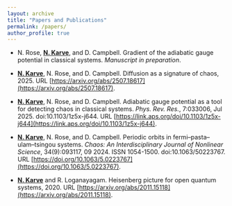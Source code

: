 ```yaml
---
layout: archive
title: "Papers and Publications"
permalink: /papers/
author_profile: true
---
```



* N. Rose, **<u>N. Karve</u>**, and D. Campbell. Gradient of the adiabatic gauge potential in classical systems. *Manuscript in preparation*.

* **<u>N. Karve</u>**, N. Rose, and D. Campbell. Diffusion as a signature of chaos, 2025. URL [https://arxiv.org/abs/2507.18617](https://arxiv.org/abs/2507.18617).

* **<u>N. Karve</u>**, N. Rose, and D. Campbell. Adiabatic gauge potential as a tool for detecting chaos in classical systems. *Phys. Rev. Res.*, 7:033006, Jul 2025. doi:10.1103/1z5x-j644. URL [https://link.aps.org/doi/10.1103/1z5x-j644](https://link.aps.org/doi/10.1103/1z5x-j644).

* **<u>N. Karve</u>**, N. Rose, and D. Campbell. Periodic orbits in fermi–pasta–ulam–tsingou systems. *Chaos: An Interdisciplinary Journal of Nonlinear Science*, 34(9):093117, 09 2024. ISSN 1054-1500. doi:10.1063/50223767. URL [https://doi.org/10.1063/5.0223767](https://doi.org/10.1063/5.0223767).

* **<u>N. Karve</u>** and R. Loganayagam. Heisenberg picture for open quantum systems, 2020. URL [https://arxiv.org/abs/2011.15118](https://arxiv.org/abs/2011.15118).